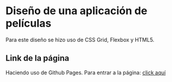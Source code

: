 # Diseño de una aplicación de películas

Para este diseño se hizo uso de CSS Grid, Flexbox y HTML5.

## Link de la página
Haciendo uso de Github Pages. Para entrar a la página: [click aquí](https://mauroquinteros.github.io/movie-design)